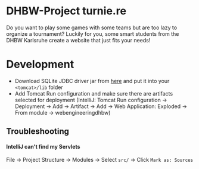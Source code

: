 # DHBW-Project turnie.re
Do you want to play some games with some teams but are too lazy to organize a tournament?
Luckily for you, some smart students from the DHBW Karlsruhe create a website that just fits your needs!

# Development
* Download SQLite JDBC driver jar from [here](https://oss.sonatype.org/content/repositories/releases/org/xerial/sqlite-jdbc/) and put it into your `<tomcat>/lib` folder
* Add Tomcat Run configuration and make sure there are artifacts selected for deployment (IntelliJ: Tomcat Run configuration -> Deployment -> Add -> Artifact -> Add -> Web Application: Exploded -> From module -> webengineeringdhbw)
## Troubleshooting
#### IntelliJ can't find my Servlets
File -> Project Structure -> Modules -> Select `src/` -> Click `Mark as: Sources`